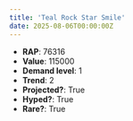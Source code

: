 ```yaml
---
title: 'Teal Rock Star Smile'
date: 2025-08-06T00:00:00Z
---
```

- **RAP**: 76316
- **Value**: 115000
- **Demand level**: 1
- **Trend**: 2
- **Projected?**: True
- **Hyped?**: True
- **Rare?**: True
